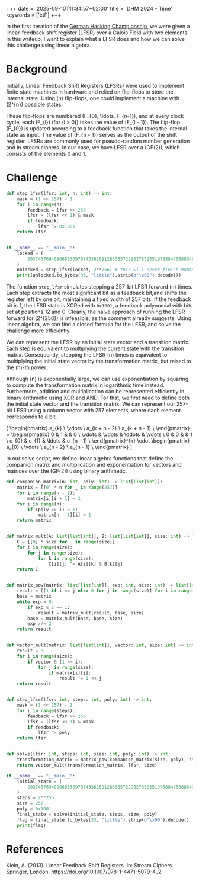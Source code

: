 +++
date = '2025-09-10T11:34:57+02:00'
title = 'DHM 2024 - Time'
keywords = ['ctf']
+++

In the first iteration of the [German Hacking Championship,](https://hacking-meisterschaft.de/) we were given a linear-feedback shift register (LFSR) over a Galois Field with two elements.
In this writeup, I want to explain what a LFSR does and how we can solve this challenge using linear algebra.
<!--more-->

# Background
Initially, Linear Feedback Shift Registers (LFSRs) were used to implement finite state machines in hardware and relied on flip-flops to store the internal state.
Using \(n\) flip-flops, one could implement a machine with \(2^{n}\) possible states.

These flip-flops are numbered \(F_{0}, \ldots, F_{n-1}\), and at every clock cycle, each \(F_{i}\) (for \(i > 0\)) takes the value of \(F_{i - 1}\).
The flip-flop \(F_{0}\) is updated according to a feedback function that takes the internal state as input.
The value of \(F_{n - 1}\) serves as the output of the shift register.
LFSRs are commonly used for pseudo-random number generation and in stream ciphers.
In our case, we have LFSR over a \(GF(2)\), which consists of the elements 0 and 1.

# Challenge
```python
def step_lfsr(lfsr: int, n: int) -> int:
    mask = (1 << 257) - 1
    for i in range(n):
        feedback = lfsr >> 256
        lfsr = (lfsr << 1) & mask
        if feedback:
            lfsr ^= 0x1001
    return lfsr


if __name__ == "__main__":
    locked = (
        203745769409068536978743361691286385722962785255197588475888648333603407239233
    )
    unlocked = step_lfsr(locked, 2**256) # this will never finish MUHAHAHA...
    print(unlocked.to_bytes(33, "little").strip(b"\x00").decode())
```

The function `step_lfsr` simulates stepping a 257-bit LFSR forward \(n\) times.
Each step extracts the most significant bit as a feedback bit,and shifts the register left by one bit, maintaining a fixed width of 257 bits.
If the feedback bit is 1, the LFSR state is XORed with `0x1001`, a feedback polynomial with bits set at positions 12 and 0.
Clearly, the naive approach of running the LFSR forward for \(2^{256}\) is infeasible, as the comment already suggests.
Using linear algebra, we can find a closed formula for the LFSR, and solve the challenge more efficiently.

We can represent the LFSR by an initial state vector and a transition matrix.
Each step is equivalent to multiplying the current state with the transition matrix.
Consequently, stepping the LFSR \(n\) times is equivalent to multiplying the initial state vector by the transformation matrix, but raised to the \(n\)-th power.

Although \(n\) is exponentially large, we can use exponentiation by squaring to compute the transformation matrix in logarithmic time instead.
Furthermore, addition and multiplication can be represented efficiently in binary arithmetic using XOR and AND.
For that, we first need to define both the initial state vector and the transition matrix.
We can represent our 257-bit LFSR using a column vector with 257 elements, where each element corresponds to a bit.

\[
\begin{pmatrix}
    a_{k}         \\
    \vdots        \\
    a_{k + n - 2} \\
    a_{k + n - 1} \\
\end{pmatrix} =
\begin{pmatrix}
    0      & 1      &        & 0        \\
    \vdots & \vdots & \ddots & \vdots   \\
    0      & 0      &        & 1        \\
    c_{0}  & c_{1}  & \ldots & c_{n - 1} \\
\end{pmatrix}^{k}
\cdot
\begin{pmatrix}
    a_{0}     \\
    \vdots    \\
    a_{n - 2} \\
    a_{n - 1} \\
\end{pmatrix}
\]

In our solve script, we define linear algebra functions that define the companion matrix and multiplication and exponentiation for vectors and matrices over the \(GF(2)\) using binary arithmetic.

```python
def companion_matrix(n: int, poly: int) -> list[list[int]]:
    matrix = [[0] * n for _ in range(257)]
    for i in range(n - 1):
        matrix[i][i + 1] = 1
    for i in range(n):
        if (poly >> i) & 1:
            matrix[n - 1][i] = 1
    return matrix


def matrix_mult(A: list[list[int]], B: list[list[int]], size: int) -> list[list[int]]:
    C = [[0] * size for _ in range(size)]
    for i in range(size):
        for j in range(size):
            for k in range(size):
                C[i][j] ^= A[i][k] & B[k][j]
    return C


def matrix_pow(matrix: list[list[int]], exp: int, size: int) -> list[list[int]]:
    result = [[1 if i == j else 0 for j in range(size)] for i in range(size)]
    base = matrix
    while exp > 0:
        if exp % 2 == 1:
            result = matrix_mult(result, base, size)
        base = matrix_mult(base, base, size)
        exp //= 2
    return result


def vector_mult(matrix: list[list[int]], vector: int, size: int) -> int:
    result = 0
    for i in range(size):
        if vector & (1 << i):
            for j in range(size):
                if matrix[i][j]:
                    result ^= 1 << j
    return result


def step_lfsr(lfsr: int, steps: int, poly: int) -> int:
    mask = (1 << 257) - 1
    for i in range(steps):
        feedback = lfsr >> 256
        lfsr = (lfsr << 1) & mask
        if feedback:
            lfsr ^= poly
    return lfsr


def solve(lfsr: int, steps: int, size: int, poly: int) -> int:
    transformation_matrix = matrix_pow(companion_matrix(size, poly), steps, size)
    return vector_mult(transformation_matrix, lfsr, size)

if __name__ == "__main__":
    initial_state = (
        203745769409068536978743361691286385722962785255197588475888648333603407239233
    )
    steps = 2**256
    size = 257
    poly = 0x1001
    final_state = solve(initial_state, steps, size, poly)
    flag = final_state.to_bytes(33, "little").strip(b"\x00").decode()
    print(flag)
```

# References
Klein, A. (2013). Linear Feedback Shift Registers. In: Stream Ciphers. Springer, London. https://doi.org/10.1007/978-1-4471-5079-4_2
